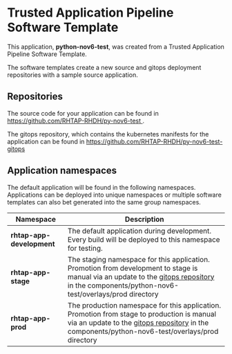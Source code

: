 # Trusted Application Pipeline Software Template

This application, **python-nov6-test**, was created from a Trusted Application Pipeline Software Template.

The software templates create a new source and gitops deployment repositories with a sample source application. 

## Repositories

The source code for your application can be found in [https://github.com/RHTAP-RHDH/py-nov6-test ](https://github.com/RHTAP-RHDH/py-nov6-test ).
 
The gitops repository, which contains the kubernetes manifests for the application can be found in 
[https://github.com/RHTAP-RHDH/py-nov6-test-gitops ](https://github.com/RHTAP-RHDH/py-nov6-test-gitops ) 

## Application namespaces 

The default application will be found in the following namespaces. Applications can be deployed into unique namespaces or multiple software templates can also bet generated into the same group namespaces.  

|  Namespace   |  Description   |  
| -------- | -------- |   
| **rhtap-app-development** | The default application during development. Every build will be deployed to this namespace for testing. | 
| **rhtap-app-stage** | The staging namespace for this application. Promotion from development to stage is manual via an update to the [gitops repository](https://github.com/RHTAP-RHDH/py-nov6-test-gitops ) in the components/python-nov6-test/overlays/prod directory |  
| **rhtap-app-prod** | The production namespace for this application. Promotion from stage to production is manual via an update to the [gitops repository](https://github.com/RHTAP-RHDH/py-nov6-test-gitops ) in the components/python-nov6-test/overlays/prod directory | 
